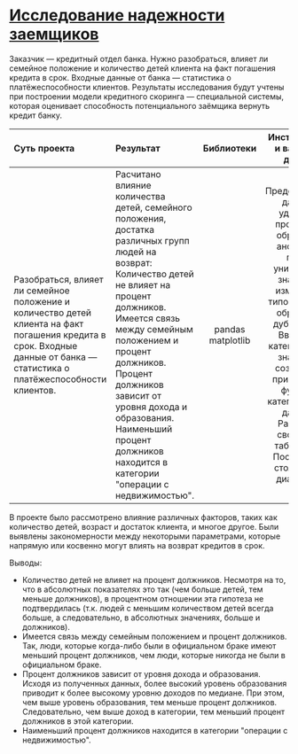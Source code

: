 # [Исследование надежности заемщиков](https://github.com/rustyt0aster/practicum/blob/main/2%20проект%20-%20Исследование%20надежности%20заемщиков/2%20Исследование%20надежности%20заемщиков.ipynb)

Заказчик — кредитный отдел банка. Нужно разобраться, влияет ли семейное положение и количество детей клиента на факт погашения кредита в срок. Входные данные от банка — статистика о платёжеспособности клиентов. Результаты исследования будут учтены при построении модели кредитного скоринга — специальной системы, которая оценивает способность потенциального заёмщика вернуть кредит банку.

| Суть проекта | Результат | Библиотеки | Инструменты и важнные детали |
| :-- | :-- |:--:|:--:|
| Разобраться, влияет ли семейное положение и количество детей клиента на факт погашения кредита в срок. Входные данные от банка — статистика о платёжеспособности клиентов. | Расчитано влияние количества детей, семейного положения, достатка различных групп людей на возврат:<br>Количество детей не влияет на процент должников.<br>Имеется связь между семейным положением и процент должников.<br>Процент должников зависит от уровня дохода и образования.<br>Наименьший процент должников находится в категории "операции с недвижимостью". | pandas<br>matplotlib | Предобработка данных: удаление пропусков, обработка аномалий, поиск уникальных значений, изменение типов данных, обработка дубликатов.<br>Введение категорий для значений, создание и применение функции категоризации данных.<br>Работа со сводными таблицами.<br>Построение столбчатых диаграмм. |

В проекте было рассмотрено влияние различных факторов, таких как количество детей, возраст и достаток клиента, и многое другое. Были выявлены закономерности между некоторыми параметрами, которые напрямую или косвенно могут влиять на возврат кредитов в срок.

Выводы:
- Количество детей не влияет на процент должников. Несмотря на то, что в абсолютных показателях это так (чем больше детей, тем меньше должников), в процентном отношении эта гипотеза не подтвердилась (т.к. людей  с меньшим количеством детей всегда больше, а следовательно, в абсолютных значениях, больше и должников).
- Имеется связь между семейным положением и процент должников. Так, люди, которые когда-либо были в официальном браке имеют меньший процент должников, чем люди, которые никогда не были в официальном браке.
- Процент должников зависит от уровня дохода и образования. Исходя из полученных данных, более высокий уровень образования приводит к более высокому уровню доходов по медиане. При этом, чем выше уровень образования, тем меньше процент должников. Следовательно, чем выше доход в категории, тем меньший процент должников в этой категории.
- Наименьший процент должников находится в категории "операции с недвижимостью".